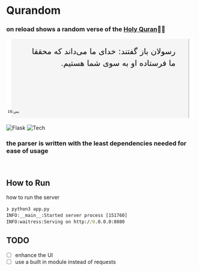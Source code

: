 # Qurandom

### on reload shows a random verse of the <a href="https://en.wikipedia.org/wiki/Quran" target="_blank">Holy Quran</a>📖🕋

<img src="preview.png" alt="view of the web app" width="500"/>

![Flask](https://img.shields.io/badge/Flask-2.3.3-brightgreen)
![Tech](https://img.shields.io/badge/Tech-Python-blue)

### the parser is written with the least dependencies needed for ease of usage

<br/>

## How to Run

how to run the server

```cmd
❯ python3 app.py
INFO:__main__:Started server process [151760]
INFO:waitress:Serving on http://0.0.0.0:8080
```

## TODO

- [ ] enhance the UI
- [ ] use a built in module instead of requests
